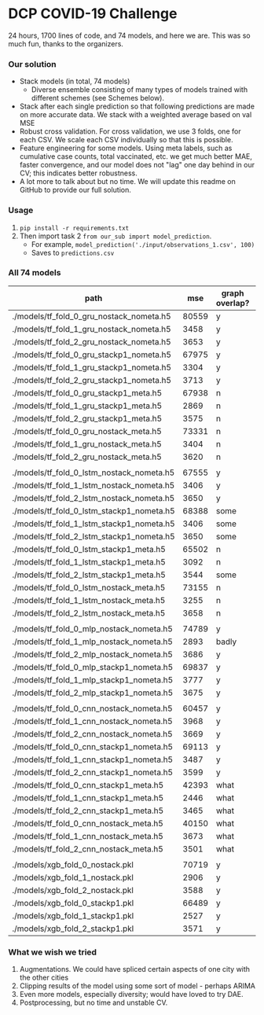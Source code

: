# DCP COVID-19 Challenge

24 hours, 1700 lines of code, and 74 models, and here we are. This was so much fun, thanks to the organizers.
### Our solution
- Stack models (in total, 74 models)
    - Diverse ensemble consisting of many types of models trained with different schemes (see Schemes below).
- Stack after each single prediction so that following predictions are made on more accurate data. We stack with a weighted average based on val MSE
- Robust cross validation. For cross validation, we use 3 folds, one for each CSV. We scale each CSV individually so that this is possible.
- Feature engineering for some models. Using meta labels, such as cumulative case counts, total vaccinated, etc. we get much better MAE, faster convergence, and our model does not "lag" one day behind in our CV; this indicates better robustness.
- A lot more to talk about but no time. We will update this readme on GitHub to provide our full solution.

### Usage
1. `pip install -r requirements.txt`
2. Then import task 2 `from our_sub import model_prediction`.
    - For example, `model_prediction('./input/observations_1.csv', 100)`
    - Saves to `predictions.csv`

### All 74 models
| path                                           | mse   | graph overlap? | type |
| ---------------------------------------------- | ----- | -------------- | ---- |
| ./models/tf\_fold\_0\_gru\_nostack\_nometa.h5  | 80559 | y              | gru  |
| ./models/tf\_fold\_1\_gru\_nostack\_nometa.h5  | 3458  | y              | gru  |
| ./models/tf\_fold\_2\_gru\_nostack\_nometa.h5  | 3653  | y              | gru  |
| ./models/tf\_fold\_0\_gru\_stackp1\_nometa.h5  | 67975 | y              | gru  |
| ./models/tf\_fold\_1\_gru\_stackp1\_nometa.h5  | 3304  | y              | gru  |
| ./models/tf\_fold\_2\_gru\_stackp1\_nometa.h5  | 3713  | y              | gru  |
| ./models/tf\_fold\_0\_gru\_stackp1\_meta.h5    | 67938 | n              | gru  |
| ./models/tf\_fold\_1\_gru\_stackp1\_meta.h5    | 2869  | n              | gru  |
| ./models/tf\_fold\_2\_gru\_stackp1\_meta.h5    | 3575  | n              | gru  |
| ./models/tf\_fold\_0\_gru\_nostack\_meta.h5    | 73331 | n              | gru  |
| ./models/tf\_fold\_1\_gru\_nostack\_meta.h5    | 3404  | n              | gru  |
| ./models/tf\_fold\_2\_gru\_nostack\_meta.h5    | 3620  | n              | gru  |
|                                                |       |                |      |
| ./models/tf\_fold\_0\_lstm\_nostack\_nometa.h5 | 67555 | y              | lstm |
| ./models/tf\_fold\_1\_lstm\_nostack\_nometa.h5 | 3406  | y              | lstm |
| ./models/tf\_fold\_2\_lstm\_nostack\_nometa.h5 | 3650  | y              | lstm |
| ./models/tf\_fold\_0\_lstm\_stackp1\_nometa.h5 | 68388 | some           | lstm |
| ./models/tf\_fold\_1\_lstm\_stackp1\_nometa.h5 | 3406  | some           | lstm |
| ./models/tf\_fold\_2\_lstm\_stackp1\_nometa.h5 | 3650  | some           | lstm |
| ./models/tf\_fold\_0\_lstm\_stackp1\_meta.h5   | 65502 | n              | lstm |
| ./models/tf\_fold\_1\_lstm\_stackp1\_meta.h5   | 3092  | n              | lstm |
| ./models/tf\_fold\_2\_lstm\_stackp1\_meta.h5   | 3544  | some           | lstm |
| ./models/tf\_fold\_0\_lstm\_nostack\_meta.h5   | 73155 | n              | lstm |
| ./models/tf\_fold\_1\_lstm\_nostack\_meta.h5   | 3255  | n              | lstm |
| ./models/tf\_fold\_2\_lstm\_nostack\_meta.h5   | 3658  | n              | lstm |
|                                                |       |                |      |
| ./models/tf\_fold\_0\_mlp\_nostack\_nometa.h5  | 74789 | y              | mlp  |
| ./models/tf\_fold\_1\_mlp\_nostack\_nometa.h5  | 2893  | badly          | mlp  |
| ./models/tf\_fold\_2\_mlp\_nostack\_nometa.h5  | 3686  | y              | mlp  |
| ./models/tf\_fold\_0\_mlp\_stackp1\_nometa.h5  | 69837 | y              | mlp  |
| ./models/tf\_fold\_1\_mlp\_stackp1\_nometa.h5  | 3777  | y              | mlp  |
| ./models/tf\_fold\_2\_mlp\_stackp1\_nometa.h5  | 3675  | y              | mlp  |
|                                                |       |                |      |
| ./models/tf\_fold\_0\_cnn\_nostack\_nometa.h5  | 60457 | y              | cnn  |
| ./models/tf\_fold\_1\_cnn\_nostack\_nometa.h5  | 3968  | y              | cnn  |
| ./models/tf\_fold\_2\_cnn\_nostack\_nometa.h5  | 3669  | y              | cnn  |
| ./models/tf\_fold\_0\_cnn\_stackp1\_nometa.h5  | 69113 | y              | cnn  |
| ./models/tf\_fold\_1\_cnn\_stackp1\_nometa.h5  | 3487  | y              | cnn  |
| ./models/tf\_fold\_2\_cnn\_stackp1\_nometa.h5  | 3599  | y              | cnn  |
| ./models/tf\_fold\_0\_cnn\_stackp1\_meta.h5    | 42393 | what           | cnn  |
| ./models/tf\_fold\_1\_cnn\_stackp1\_meta.h5    | 2446  | what           | cnn  |
| ./models/tf\_fold\_2\_cnn\_stackp1\_meta.h5    | 3465  | what           | cnn  |
| ./models/tf\_fold\_0\_cnn\_nostack\_meta.h5    | 40150 | what           | cnn  |
| ./models/tf\_fold\_1\_cnn\_nostack\_meta.h5    | 3673  | what           | cnn  |
| ./models/tf\_fold\_2\_cnn\_nostack\_meta.h5    | 3501  | what           | cnn  |
|                                                |       |                |      |
| ./models/xgb\_fold\_0\_nostack.pkl             | 70719 | y              | xgb  |
| ./models/xgb\_fold\_1\_nostack.pkl             | 2906  | y              | xgb  |
| ./models/xgb\_fold\_2\_nostack.pkl             | 3588  | y              | xgb  |
| ./models/xgb\_fold\_0\_stackp1.pkl             | 66489 | y              | xgb  |
| ./models/xgb\_fold\_1\_stackp1.pkl             | 2527  | y              | xgb  |
| ./models/xgb\_fold\_2\_stackp1.pkl             | 3571  | y              | xgb  |

### What we wish we tried
1. Augmentations. We could have spliced certain aspects of one city with the other cities
2. Clipping results of the model using some sort of model - perhaps ARIMA
3. Even more models, especially diversity; would have loved to try DAE.
4. Postprocessing, but no time and unstable CV.
